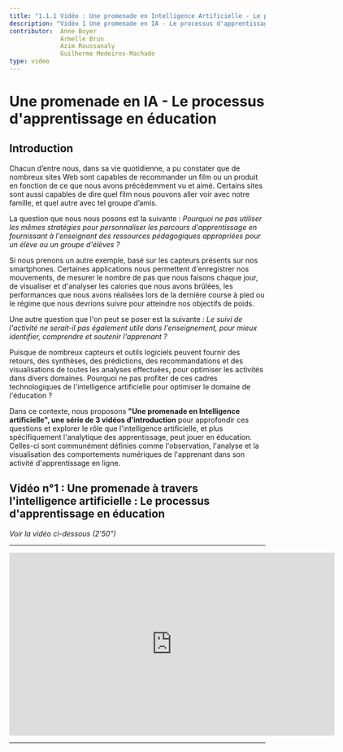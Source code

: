 ```yaml
---
title: "1.1.1 Vidéo : Une promenade en Intelligence Artificielle - Le processus d'apprentissage en éducation"
description: "Vidéo 1 Une promenade en IA - Le processus d'apprentissage en éducation"
contributor:  Anne Boyer
              Armelle Brun
              Azim Roussanaly
              Guilherme Medeiros-Machado
type: video
---
```

# Une promenade en IA - Le processus d'apprentissage en éducation
## Introduction

Chacun d’entre nous, dans sa vie quotidienne, a pu constater que de nombreux sites Web sont capables de recommander un film ou un produit en fonction de ce que nous avons précédemment vu et aimé. Certains sites sont aussi capables de dire quel film nous pouvons aller voir avec notre famille, et quel autre avec tel groupe d’amis.

La question que nous nous posons est la suivante : *Pourquoi ne pas utiliser les mêmes stratégies pour personnaliser les parcours d'apprentissage en fournissant à l'enseignant des ressources pédagogiques appropriées pour un élève ou un groupe d'élèves ?*

Si nous prenons un autre exemple, basé sur les capteurs présents sur nos smartphones. Certaines applications nous permettent d'enregistrer nos mouvements, de mesurer le nombre de pas que nous faisons chaque jour, de visualiser et d'analyser les calories que nous avons brûlées, les performances que nous avons réalisées lors de la dernière course à pied ou le régime que nous devrions suivre pour atteindre nos objectifs de poids.

Une autre question que l'on peut se poser est la suivante : *Le suivi de l'activité ne serait-il pas également utile dans l'enseignement, pour mieux identifier, comprendre et soutenir l'apprenant ?*

Puisque de nombreux capteurs et outils logiciels peuvent fournir des retours, des synthèses, des prédictions, des recommandations et des visualisations de toutes les analyses effectuées, pour optimiser les activités dans divers domaines. Pourquoi ne pas profiter de ces cadres technologiques de l'intelligence artificielle pour optimiser le domaine de l'éducation ?

Dans ce contexte, nous proposons **"Une promenade en Intelligence artificielle", une série de 3 vidéos d'introduction** pour approfondir ces questions et explorer le rôle que l'intelligence artificielle, et plus spécifiquement l'analytique des apprentissage, peut jouer en éducation. Celles-ci sont communément définies comme l'observation, l'analyse et la visualisation des comportements numériques de l'apprenant dans son activité d'apprentissage en ligne.

## Vidéo n°1 : Une promenade à travers l'intelligence artificielle : Le processus d'apprentissage en éducation

_Voir la vidéo ci-dessous (2'50")_

----------

<center><iframe width="640" height="360" src="https://www.youtube.com/embed/QfneXoU-jXM?rel=0&showinfo=0&cc_load_policy=1&hl=fr&modestbranding=1" frameborder="0" allowfullscreen></iframe></center>

-----------
